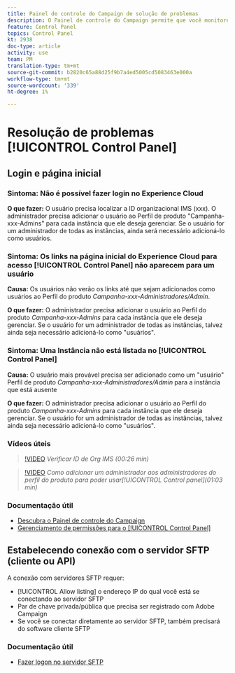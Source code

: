 ```yaml
---
title: Painel de controle do Campaign de solução de problemas
description: O Painel de controle do Campaign permite que você monitore e gerencie seu armazenamento SFTP por instância e endereços IP de lista de permissões.
feature: Control Panel
topics: Control Panel
kt: 2938
doc-type: article
activity: use
team: PM
translation-type: tm+mt
source-git-commit: b2820c65a88d25f9b7a4ed5005cd5083463e000a
workflow-type: tm+mt
source-wordcount: '339'
ht-degree: 1%

---
```



# Resolução de problemas [!UICONTROL Control Panel]

## Login e página inicial

### Sintoma: Não é possível fazer login no Experience Cloud

**O que fazer:**
O usuário precisa localizar a ID organizacional IMS (xxx). O administrador precisa adicionar o usuário ao Perfil de produto &quot;Campanha-xxx-Admins&quot; para cada instância que ele deseja gerenciar. Se o usuário for um administrador de todas as instâncias, ainda será necessário adicioná-lo como usuários.

### Sintoma: Os links na página inicial do Experience Cloud para acesso [!UICONTROL Control Panel] não aparecem para um usuário

**Causa:**
Os usuários não verão os links até que sejam adicionados como usuários ao Perfil do produto _Campanha-xxx-Administradores/Admin_.

**O que fazer:**
O administrador precisa adicionar o usuário ao Perfil do produto _Campanha-xxx-Admins_ para cada instância que ele deseja gerenciar. Se o usuário for um administrador de todas as instâncias, talvez ainda seja necessário adicioná-lo como &quot;usuários&quot;.

### Sintoma: Uma Instância não está listada no [!UICONTROL Control Panel]

**Causa:**
O usuário mais provável precisa ser adicionado como um &quot;usuário&quot; Perfil de produto _Campanha-xxx-Administradores/Admin_ para a instância que está ausente

**O que fazer:**
O administrador precisa adicionar o usuário ao Perfil do produto _Campanha-xxx-Admins_ para cada instância que ele deseja gerenciar. Se o usuário for um administrador de todas as instâncias, talvez ainda seja necessário adicioná-lo como &quot;usuários&quot;.

### Vídeos úteis

>[!VIDEO](https://video.tv.adobe.com/v/27183?quality=12)
*Verificar ID de Org IMS (00:26 min)*

>[!VIDEO](https://video.tv.adobe.com/v/27147?quality=12)
*Como adicionar um administrador aos administradores do perfil do produto para poder usar[!UICONTROL Control panel](01:03 min)*

### Documentação útil

* [Descubra o Painel de controle do Campaign](https://helpx.adobe.com/campaign/kb/control-panel-overview.html)
* [Gerenciamento de permissões para o [!UICONTROL Control Panel]](https://helpx.adobe.com/campaign/kb/control-panel-access.html)

## Estabelecendo conexão com o servidor SFTP (cliente ou API)

A conexão com servidores SFTP requer:

* [!UICONTROL Allow listing] o endereço IP do qual você está se conectando ao servidor SFTP
* Par de chave privada/pública que precisa ser registrado com Adobe Campaign
* Se você se conectar diretamente ao servidor SFTP, também precisará do software cliente SFTP

### Documentação útil

* [Fazer logon no servidor SFTP](https://helpx.adobe.com/campaign/kb/control-panel-sftp.html#LoggingintoyourSFTPserver)


